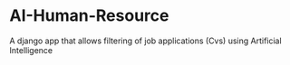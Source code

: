 # AI-Human-Resource
A django app that allows filtering of job applications (Cvs) using Artificial Intelligence 
